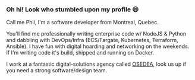 ### Oh hi! Look who stumbled upon my profile 😄
<!--
**philtrep/philtrep** is a ✨ _special_ ✨ repository because its `README.md` (this file) appears on your GitHub profile.
-->
Call me Phil, I'm a software developer from Montreal, Quebec.

You'll find me professionally writing enterprise code w/ NodeJS & Python and dabbling with DevOps/Infra (ECS/Fargate, Kubernetes, Terraform, Ansible). I have fun with digital hoarding and networking on the weekends. If I'm writing code it's build, shipped and running on Docker.

I work at a fantastic digital-solutions agency called [OSEDEA](https://www.osedea.com/), look us up if you need a strong software/design team.
